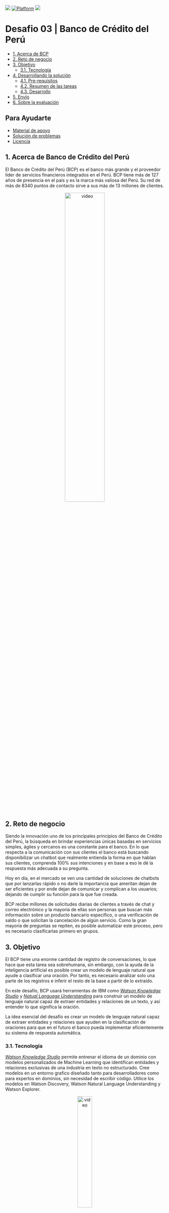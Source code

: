 [![](https://img.shields.io/badge/IBM%20Cloud-powered-blue.svg)](https://cloud.ibm.com)
[![Platform](https://img.shields.io/badge/platform-nodejs-lightgrey.svg?style=flat)](https://developer.ibm.com/node/)
[![](https://img.shields.io/discord/734849667174498465?logo=discord)](https://discord.gg/Q9At74C)

# Desafio 03 | Banco de Crédito del Perú

- [1. Acerca de BCP](#1-acerca-de-bcp)
- [2. Reto de negocio](#2-reto-de-negocio)
- [3. Objetivo](#3-objetivo)
  - [3.1. Tecnología](#31-tecnología)
- [4. Desarrollando la solución](#4-desarrollando-la-solución)
  - [4.1. Pre-requisitos](#41-pre-requisitos)
  - [4.2. Resumen de las tareas](#42-resumen-de-las-tareas)
  - [4.3. Desarrollo](#43-desarrollo)
- [5. Envío](#5-envío)
- [6. Sobre la evaluación](#6-sobre-la-evaluación)

## Para Ayudarte

- [Material de apoyo](#material-de-apoyo)
- [Solución de problemas](#solución-de-problemas)
- [Licencia](#licencia)

## 1. Acerca de Banco de Crédito del Perú

El Banco de Crédito del Perú (BCP) es el banco más grande y el proveedor líder de servicios financieros integrados en el Perú. BCP tiene más de 127 años de presencia en el país y es la marca más valiosa del Perú. Su red de más de 8340 puntos de contacto sirve a sus más de 13 millones de clientes. 

<div align="center">
    <a href="https://www.youtube.com/watch?v=kY9cTudxunY">
       <img width="50%" src="./doc/source/images/MBTC2020-THUMB-BCP.png" alt='video'>
    </a>
</div>

## 2. Reto de negocio

Siendo la innovación uno de los principales principios del Banco de Crédito del Perú, la búsqueda en brindar experiencias únicas basadas en servicios simples, ágiles y cercanos es una constante para el banco. En lo que respecta a la comunicación con sus clientes el banco está buscando disponibilizar un chatbot que realmente entienda la forma en que hablan sus clientes, comprenda 100% sus intenciones y en base a eso le dé la respuesta más adecuada a su pregunta.

Hoy en día, en el mercado se ven una cantidad de soluciones de chatbots que por lanzarlas rápido o no darle la importancia que ameritan dejan de ser eficientes y por ende dejan de comunicar y complican a los usuarios; dejando de cumplir su función para la que fue creada.

BCP recibe millones de solicitudes diarias de clientes a través de chat y correo electrónico y la mayoría de ellas son personas que buscan más información sobre un producto bancario específico, o una verificación de saldo o que solicitan la cancelación de algún servicio. Como la gran mayoría de preguntas se repiten, es posible automatizar este proceso, pero es necesario clasificarlas primero en grupos.

## 3. Objetivo

El BCP tiene una enorme cantidad de registro de conversaciones, lo que hace que esta tarea sea sobrehumana, sin embargo, con la ayuda de la inteligencia artificial es posible crear un modelo de lenguaje natural que ayude a clasificar una oración. Por tanto, es necesario analizar solo una parte de los registros e inferir el resto de la base a partir de lo extraído.

En este desafío, BCP usará herramientas de IBM como *[Watson Knowledge Studio](https://cloud.ibm.com/catalog/services/knowledge-studio)* y *[Natual Language Understanding](https://cloud.ibm.com/catalog/services/natural-language-understanding)* para construir un modelo de lenguaje natural capaz de extraer entidades y relaciones de un texto, y así entender lo que significa la oración.

La idea esencial del desafío es crear un modelo de lenguaje natural capaz de extraer entidades y relaciones que ayuden en la clasificación de oraciones para que en el futuro el banco pueda implementar eficientemente su sistema de respuesta automática.

### 3.1. Tecnología

*[Watson Knowledge Studio](https://cloud.ibm.com/catalog/services/knowledge-studio)* permite entrenar el idioma de un dominio con modelos personalizados de Machine Learning que identifican entidades y relaciones exclusivas de una industria en texto no estructurado. Cree modelos en un entorno grafico diseñado tanto para desarrolladores como para expertos en dominios, sin necesidad de escribir código. Utilice los modelos en Watson Discovery, Watson Natural Language Understanding y Watson Explorer.

<div align="center">
    <a href="https://www.youtube.com/watch?v=bdZMKNjp9bQ">
       <img width="30%" src="./doc/source/images/wks.jpg" alt='video'>
    </a>
</div>

*[Natual Language Understanding](https://cloud.ibm.com/catalog/services/natural-language-understanding)* utiliza procesamiento de lenguange natural (NLP) avanzado para analizar texto y extraer metadatos de contenido como conceptos, entidades, palabras clave, categorías, sentimiento, emoción, relaciones y roles semánticos. Aplique modelos de anotación personalizados desarrollados con Watson Knowledge Studio para identificar entidades y relaciones específicas de una industria / dominio en texto no estructurado con Watson NLU.

## 4. Desarrollando la solución

### 4.1. Pre-requisitos

Para poder realizar este desafío, se deben cumplir con los siguientes requisitos previos:

- Regístrate en [Maratón Behind the Code](https://maratona.dev/es) y confirma tu e-mail de registro.
- Tener una cuenta en [IBM Cloud](https://ibm.biz/registro-maratona), que puede ser una cuenta GRATUITA o de pago (no es necesario registrarse en el evento con el mismo correo electrónico utilizado para crear tu cuenta IBM Cloud).

### 4.2. Resumen de las tareas

1. Cree el servicio [Watson Knowledge Studio](https://cloud.ibm.com/catalog/services/knowledge-studio)
2. Cree el servicio [Natural Language Understanding](https://cloud.ibm.com/catalog/services/natural-language-understanding) en la misma región que Watson Knowledge Studio
3. Cree las entidades con los nombres descritos en el [numeral 4.3](#43-desarrollo)
4. Cree la relación "de"
5. Cargue los documentos proporcionados en el directorio [dataset](./doc/source/dataset)
6. Cree un 'Annotation Taks' y agregue un conjunto de documentos
7. Marque los documentos
8. En el lado izquierdo, en la pestaña "Performance", haga clic en "Train and evaluate".
9. Con el modelo entrenado, haga clic en 'Versions' en el lado izquierdo.
10. Haga clic en "Crear version".
11. En la versión creada, haga clic en implementar
12. Seleccione "Natural Language Understanding".
13. Elija su instancia de NLU
14. Guarde el 'Model_id' ya que se utilizará para acceder al modelo creado
15. Acceda a su servicio "Natural Language Understanding" y obtenga "APIKEY" y "URL"
16. Envíe su solicitud a [https://bcp.maratona.dev](https://bcp.maratona.dev)

### 4.3. Desarrollo

Para **Desafío 3**, se solicita al desarrollador que cree un modelo de lenguaje natural en Watson Knowledge Studio (WKS), capaz de extraer entidades y relaciones con los siguientes nombres:

Entidades
- `informacion`
- `saldo`
- `cancelamiento`
- `producto`

Relación
- `de`

En este repositorio, en el directorio [dataset](./doc/source/dataset) hay un archivo zip con el nombre `texts.zip`, dentro de él hay 110 extractos del chat. Es necesario subir los documentos a WKS, crear las entidades y relaciones y marcar lo que representa cada uno.

La relación `de` está definida entre dos entidades, donde la primera actúa sobre la segunda. Al configurar la relación, defina que entidad es la primera, es decir, la que actúa sobre la segunda, aquí es importante especificar qué entidades pueden ser las primeras y cuáles pueden ser las segundas. Para este desafío, la relación de `de` debe tener como primera entidad` informacion`,` saldo` o `cancelamiento`; `product` debe ser la segunda entidad. La tabla muestra cómo se debe configurar la relación.

<div align="center">
  <img src="./doc/source/images/img01.png">
</div>

<div align="center">
  <table class="tg">
  <thead>
    <tr>
      <th class="tg-c3ow">Relacion</th>
      <th class="tg-c3ow">Primera entidad</th>
      <th class="tg-baqh">Segunda entidad</th>
    </tr>
  </thead>
  <tbody>
    <tr>
      <td class="tg-c3ow">de</td>
      <td class="tg-c3ow">informacion, saldo,cancelamiento<br></td>
      <td class="tg-baqh">producto<br></td>
    </tr>
  </tbody>
  </table>
</div>

Para marcar documentos en WKS, deberá crear una 'Annotation set' e insertar los documentos en la tarea como 'Annotation set'. Luego, marque/anote los documentos.

La siguiente tabla detalla lo que representa cada entidad y un marcado sugerido.

<div align="center">
  <h3>Ejemplo de entidad a ser marcado en WKS</h3>
  <table class="tg">
  <thead>
    <tr>
      <th class="tg-c3ow">Entidad</th>
      <th class="tg-c3ow">Ejemplo de marcado</th>
    </tr>
  </thead>
  <tbody>
    <tr>
      <td class="tg-c3ow">informacion</td>
      <td class="tg-c3ow">Cómo funciona...<br>Necesito saber...<br>saber más sobre...</td>
    </tr>
    <tr>
      <td class="tg-c3ow">saldo</td>
      <td class="tg-c3ow">saber el saldo...<br>consultar el saldo...</td>
    </tr>
    <tr>
      <td class="tg-c3ow">cancelamiento</td>
      <td class="tg-c3ow">Cancela...<br>solicito cancelación</td>
    </tr>
    <tr>
      <td class="tg-c3ow">producto</td>
      <td class="tg-c3ow">tarjeta de crédito<br>ahorros<br>cuenta corriente<br>crédito vehicular<br>Credimas<br>transferencia</td>
    </tr>
  </tbody>
  </table>
</div>

Con todos los documentos marcados, debe enviar las notas de la tarea y aceptarlas. Una vez realizado este procedimiento, en el lado izquierdo, en la pestaña 'Performance', estará disponible el entrenamiento del modelo de lenguaje natural. Simplemente haga clic en 'Train and evaluate' y configure las proporciones de entrenamiento, prueba y validación. Después de unos minutos, el modelo estará disponible para su uso.

El despliegue del modelo creado debe realizarse en una instancia de *Natural Language Understanding*, para eso, en el lado izquierdo, en la pestaña 'Versions' simplemente haga clic en 'Create version'. Una vez que se haya creado la versión, haga clic en 'deploy', seleccione 'Natural Language Understanding' y luego elija su instancia de servicio. Al final, se generará un ID para su modelo, guárdelo ya que será necesario para el envío.

<div align="center">
    <a href="https://youtu.be/8uc_EYhLXfA">
       <img width="50%" src="./doc/source/images/TUTORIAL-DESAFIO-3-ES.png" alt='video'>
    </a>
</div>



## 5. Envío

Para realizar el envío debes acceder a la página: [https://bcp.maratona.dev](https://bcp.maratona.dev) e insertar la `APIKEY` y `URL` de tu instancia *Natural Language Uderstanding* y el `Model_id` del modelo creado en WKS. En esta página podrás enviar frases al servicio y comprobar si las entidades y relaciones extraídas son correctas.

A continuación se muestra una imágenes de dónde encontrar las credenciales de Natural Language Understanding:
<img align='center' src="./doc/source/images/BCP_NLU.png" alt="credenciales-nlu"></img>
A continuación se muestra una imágen de dónde encontrar el `Model_id` del modelo creado en WKS:
<img align='center' src="./doc/source/images/BCP_MODELID.png" alt="model-id"></img>


🚨 **PRUEBA TU SOLUCIÓN ANTES DE PRESENTARLA** 🚨

Después de realizar las pruebas, haga clic en el botón en la esquina inferior derecha para ENVIAR su solución, como se muestra en la imagen a continuación, y complete el formulario con su dirección de correo electrónico utilizada para la inscripción en MARATONA 2020.

Probar:
<img align='center' src="./doc/source/images/BCP_TESTING.png" alt="submissão"></img>
Enviar:
<img align='center' src="./doc/source/images/BCP_SEND.png" alt="submissão"></img>


## 6. Sobre la evaluación

El sistema de evaluación probará si su modelo de anotación puede extraer correctamente las entidades y relaciones propuestas y la confianza de la extracción en cada una. La evaluación se lleva a cabo enviando frases de prueba donde se conoce la respuesta. La respuesta del usuario se comparará con la esperada, si son iguales el valor de confianza de lo extraído se multiplicará por una constante. En caso de ser diferentes la respuesta es incorrecta.

La rapidez de entrega no se incluye en el cálculo de la puntuación del desafío. Sin embargo, para todos los participantes que presenten este desafío en la primera semana después del lanzamiento, recibirán una bonificación en la puntuación final.

Recuerde que tiene 3 oportunidades de envío de la solución del reto donde se le tomará en cuenta el envío que obtenga mejor puntuación.

## Material de apoyo

- [Video Watson Knowledge Studio](https://www.youtube.com/watch?v=bdZMKNjp9bQ)
- [Watson Knowledge Studio Docs](https://cloud.ibm.com/docs/watson-knowledge-studio?topic=watson-knowledge-studio-wks_tutintro)
- [Natural Language Undestanding Docs](https://cloud.ibm.com/docs/natural-language-understanding?topic=natural-language-understanding-getting-started)

## Solución de problemas

Mira el [video explicativo](#43-desarrollo) provisto en la Sección 4, o si lo deseas, revisa la documentación de los servicios involucrados en este desafío:

Accede al discord oficial de la Maratón 2020 para hacer preguntas y/o interactuar con otros participantes: [Discord](https://discord.gg/Q9At74C).

## Licencia

Copyright 2020 Maratona Behind the Code

Licensed under the Apache License, Version 2.0 (the "License");
you may not use this file except in compliance with the License.
You may obtain a copy of the License at

       http://www.apache.org/licenses/LICENSE-2.0

Unless required by applicable law or agreed to in writing, software
distributed under the License is distributed on an "AS IS" BASIS,
WITHOUT WARRANTIES OR CONDITIONS OF ANY KIND, either express or implied.
See the License for the specific language governing permissions and
limitations under the License.
